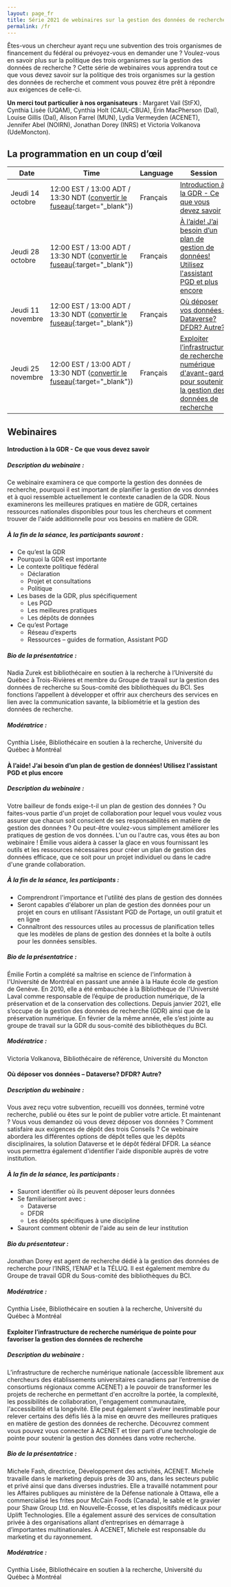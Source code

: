 ```yaml
---
layout: page_fr
title: Série 2021 de webinaires sur la gestion des données de recherche
permalink: /fr
---
```

Êtes-vous un chercheur ayant reçu une subvention des trois organismes de financement du fédéral ou prévoyez-vous en demander une ? Voulez-vous en savoir plus sur la politique des trois organismes sur la gestion des données de recherche ? Cette série de webinaires vous apprendra tout ce que vous devez savoir sur la politique des trois organismes sur la gestion des données de recherche et comment vous pouvez être prêt à répondre aux exigences de celle-ci.

<b>Un merci tout particulier à nos organisateurs</b> : Margaret Vail (StFX), Cynthia Lisée (UQAM), Cynthia Holt (CAUL-CBUA), Erin MacPherson (Dal), Louise Gillis (Dal), Alison Farrel (MUN), Lydia Vermeyden (ACENET), Jennifer Abel (NOIRN), Jonathan Dorey (INRS) et Victoria Volkanova (UdeMoncton).

## La programmation en un coup d’œil

| Date | Time | Language | Session | Register |
| ---- | ---- | -------- | ------- | -------- |
| Jeudi 14 octobre | 12:00 EST / 13:00 ADT / 13:30 NDT ([convertir le fuseau](https://dateful.com/time-zone-converter?t=1pm&d=2021-10-14&tz2=Atlantic-Daylight-Time-ADT){:target="_blank"}) | Français | [Introduction à la GDR - Ce que vous devez savoir](#gdr) | [Inscription](https://stfx.libcal.com/language/change?lang=fr&url=https://stfx.libcal.com/calendar/caul/gdr){:target="_blank"} |
| Jeudi 28 octobre |12:00 EST / 13:00 ADT / 13:30 NDT ([convertir le fuseau](https://dateful.com/time-zone-converter?t=1pm&d=2021-10-28&tz2=Atlantic-Daylight-Time-ADT){:target="_blank"}) | Français | [À l’aide! J’ai besoin d’un plan de gestion de données! Utilisez l'assistant PGD et plus encore](#dmp) | [Inscription](https://stfx.libcal.com/language/change?lang=fr&url=https://stfx.libcal.com/calendar/caul/aide){:target="_blank"} |
| Jeudi 11 novembre | 12:00 EST / 13:00 ADT / 13:30 NDT ([convertir le fuseau](https://dateful.com/time-zone-converter?t=1pm&d=2021-11-11&tz2=Atlantic-Daylight-Time-ADT){:target="_blank"}) | Français | [Où déposer vos données – Dataverse? DFDR? Autre?](#dataverse) | [Inscription](https://stfx.libcal.com/language/change?lang=fr&url=https://stfx.libcal.com/calendar/caul/dataverse2){:target="_blank"} |
| Jeudi 25 novembre | 12:00 EST / 13:00 ADT / 13:30 NDT ([convertir le fuseau](https://dateful.com/time-zone-converter?t=12pm&d=2021-11-25&tz2=Atlantic-Standard-Time-AST){:target="_blank"}) | Français | [Exploiter l’infrastructure de recherche numérique d'avant-garde pour soutenir la gestion des données de recherche](#cc) | [Inscription](https://stfx.libcal.com/language/change?lang=fr&url=https://stfx.libcal.com/calendar/caul/acenet2){:target="_blank"} |

## Webinaires

#### <a id="gdr"></a>Introduction à la GDR - Ce que vous devez savoir

##### Description du webinaire :  
Ce webinaire examinera ce que comporte la gestion des données de recherche, pourquoi il est important de planifier la gestion de vos données et à quoi ressemble actuellement le contexte canadien de la GDR. Nous examinerons les meilleures pratiques en matière de GDR, certaines ressources nationales disponibles pour tous les chercheurs et comment trouver de l'aide additionnelle pour vos besoins en matière de GDR.

##### À la fin de la séance, les participants sauront : 
- Ce qu’est la GDR
- Pourquoi la GDR est importante
- Le contexte politique fédéral
    - Déclaration
    - Projet et consultations
    - Politique 
- Les bases de la GDR, plus spécifiquement 
    - Les PGD
    - Les meilleures pratiques
    - Les dépôts de données
- Ce qu’est Portage
    - Réseau d’experts
    - Ressources – guides de formation, Assistant PGD

##### Bio de la présentatrice :
Nadia Zurek est bibliothécaire en soutien à la recherche à l’Université du Québec à Trois-Rivières et membre du Groupe de travail sur la gestion des données de recherche su Sous-comité des bibliothèques du BCI. Ses fonctions l’appellent à développer et offrir aux chercheurs des services en lien avec la communication savante, la bibliométrie et la gestion des données de recherche.

##### Modératrice : 
Cynthia Lisée, Bibliothécaire en soutien à la recherche, Université du Québec à Montréal 

#### <a id="dmp"></a>À l’aide! J’ai besoin d’un plan de gestion de données! Utilisez l'assistant PGD et plus encore

##### Description du webinaire :  
Votre bailleur de fonds exige-t-il un plan de gestion des données ? Ou faites-vous partie d'un projet de collaboration pour lequel vous voulez vous assurer que chacun soit conscient de ses responsabilités en matière de gestion des données ? Ou peut-être voulez-vous simplement améliorer les pratiques de gestion de vos données. L'un ou l'autre cas, vous êtes au bon webinaire ! Émilie vous aidera à casser la glace en vous fournissant les outils et les ressources nécessaires pour créer un plan de gestion des données efficace, que ce soit pour un projet individuel ou dans le cadre d'une grande collaboration.

##### À la fin de la séance, les participants  : 
+ Comprendront l'importance et l'utilité des plans de gestion des données
+ Seront capables d'élaborer un plan de gestion des données pour un projet en cours en utilisant l'Assistant PGD de Portage, un outil gratuit et en ligne
+ Connaîtront des ressources utiles au processus de planification telles que les modèles de plans de gestion des données et la boîte à outils pour les données sensibles.

##### Bio de la présentatrice : 
Émilie Fortin a complété sa maîtrise en science de l'information à l'Université de Montréal en passant une année à la Haute école de gestion de Genève. En 2010, elle a été embauchée à la Bibliothèque de l'Université Laval comme responsable de l’équipe de production numérique, de la préservation et de la conservation des collections. Depuis janvier 2021, elle s’occupe de la gestion des données de recherche (GDR) ainsi que de la préservation numérique. En février de la même année, elle s’est jointe au groupe de travail sur la GDR du sous-comité des bibliothèques du BCI.

##### Modératrice : 
Victoria Volkanova, Bibliothécaire de référence, Université du Moncton 

#### <a id="dataverse"></a>Où déposer vos données – Dataverse? DFDR? Autre?

##### Description du webinaire :  
Vous avez reçu votre subvention, recueilli vos données, terminé votre recherche, publié ou êtes sur le point de publier votre article. Et maintenant ? Vous vous demandez où vous devez déposer vos données ? Comment satisfaire aux exigences de dépôt des trois Conseils ? Ce webinaire abordera les différentes options de dépôt telles que les dépôts disciplinaires, la solution Dataverse et le dépôt fédéral DFDR. La séance vous permettra également d'identifier l'aide disponible auprès de votre institution.

##### À la fin de la séance, les participants :
- Sauront identifier où ils peuvent déposer leurs données
- Se familiariseront avec :
    - Dataverse
    - DFDR
    - Les dépôts spécifiques à une discipline
- Sauront comment obtenir de l'aide au sein de leur institution

##### Bio du présentateur :
Jonathan Dorey est agent de recherche dédié à la gestion des données de recherche pour l’INRS, l’ENAP et la TÉLUQ. Il est également membre du Groupe de travail GDR du Sous-comité des bibliothèques du BCI.

##### Modératrice : 
Cynthia Lisée, Bibliothécaire en soutien à la recherche, Université du Québec à Montréal 

#### <a id="cc"></a>Exploiter l’infrastructure de recherche numérique de pointe pour favoriser la gestion des données de recherche

##### Description du webinaire :
L’infrastructure de recherche numérique nationale (accessible librement aux chercheurs des établissements universitaires canadiens par l’entremise de consortiums régionaux comme ACENET) a le pouvoir de transformer les projets de recherche en permettant d'en accroître la portée, la complexité, les possibilités de collaboration, l'engagement communautaire, l'accessibilité et la longévité. Elle peut également s'avérer inestimable pour relever certains des défis liés à la mise en œuvre des meilleures pratiques en matière de gestion des données de recherche. Découvrez comment vous pouvez vous connecter à ACENET et tirer parti d'une technologie de pointe pour soutenir la gestion des données dans votre recherche.  

##### Bio de la présentatrice :
Michele Fash, directrice, Développement des activités, ACENET. Michele travaille dans le marketing depuis près de 30 ans, dans les secteurs public et privé ainsi que dans diverses industries. Elle a travaillé notamment pour les Affaires publiques au ministère de la Défense nationale à Ottawa, elle a commercialisé les frites pour McCain Foods (Canada), le sable et le gravier pour Shaw Group Ltd. en Nouvelle-Écosse, et les dispositifs médicaux pour Uplift Technologies. Elle a également assuré des services de consultation privée à des organisations allant d’entreprises en démarrage à d’importantes multinationales. À ACENET, Michele est responsable du marketing et du rayonnement.

##### Modératrice : 
Cynthia Lisée, Bibliothécaire en soutien à la recherche, Université du Québec à Montréal 
